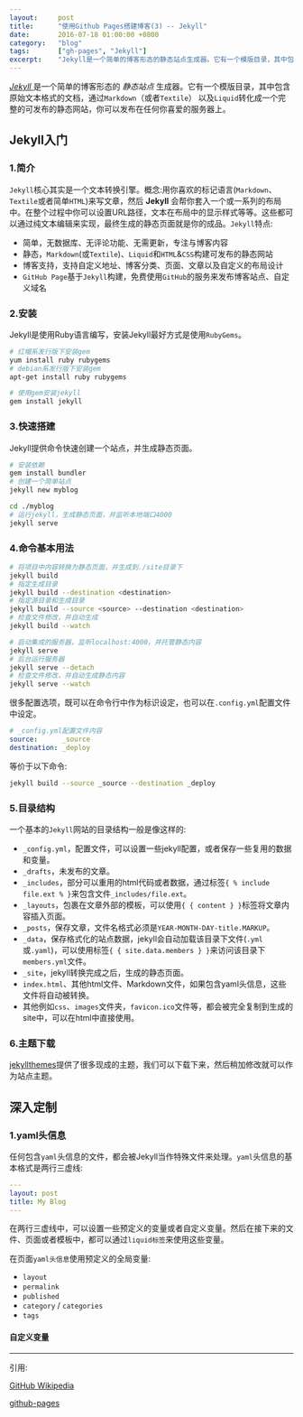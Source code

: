 ```yaml
---
layout:     post
title:      "使用Github Pages搭建博客(3) -- Jekyll"
date:       2016-07-18 01:00:00 +0800
category:   "blog"
tags:       ["gh-pages", "Jekyll"]
excerpt:    "Jekyll是一个简单的博客形态的静态站点生成器。它有一个模版目录，其中包含原始文本格式的文档，通过Markdown(或者Textile)以及Liquid转化成一个完整的可发布的静态网站，你可以发布在任何你喜爱的服务器上。"
---
```


[ *Jekyll* ](http://jekyllcn.com/) 是一个简单的博客形态的 *静态站点* 生成器。它有一个模版目录，其中包含原始文本格式的文档，通过`Markdown`（或者`Textile`） 以及`Liquid`转化成一个完整的可发布的静态网站，你可以发布在任何你喜爱的服务器上。

## Jekyll入门

### 1.简介

`Jekyll`核心其实是一个文本转换引擎。概念:用你喜欢的标记语言(`Markdown`、`Textile`或者简单`HTML`)来写文章，然后 **Jekyll** 会帮你套入一个或一系列的布局中。在整个过程中你可以设置URL路径，文本在布局中的显示样式等等。这些都可以通过纯文本编辑来实现，最终生成的静态页面就是你的成品。`Jekyll`特点:

 - 简单，无数据库、无评论功能、无需更新，专注与博客内容
 - 静态，`Markdown`(或`Textile`)、`Liquid`和`HTML`&`CSS`构建可发布的静态网站
 - 博客支持，支持自定义地址、博客分类、页面、文章以及自定义的布局设计
 - `GitHub Page`基于`Jekyll`构建，免费使用`GitHub`的服务来发布博客站点、自定义域名

### 2.安装

Jekyll是使用Ruby语言编写，安装Jekyll最好方式是使用`RubyGems`。

```bash
# 红帽系发行版下安装gem
yum install ruby rubygems
# debian系发行版下安装gem
apt-get install ruby rubygems

# 使用gem安装jekyll
gem install jekyll
```

### 3.快速搭建

Jekyll提供命令快速创建一个站点，并生成静态页面。

```bash
# 安装依赖
gem install bundler
# 创建一个简单站点
jekyll new myblog

cd ./myblog
# 运行jekyll，生成静态页面，并监听本地端口4000
jekyll serve
```

### 4.命令基本用法

```bash
# 将项目中内容转换为静态页面，并生成到./site目录下
jekyll build
# 指定生成目录
jekyll build --destination <destination>
# 指定源目录和生成目录
jekyll build --source <source> --destination <destination>
# 检查文件修改，并自动生成
jekyll build --watch

# 启动集成的服务器，监听localhost:4000，并托管静态内容
jekyll serve
# 后台运行服务器
jekyll serve --detach
# 检查文件修改，并自动生成静态内容
jekyll serve --watch
```

很多配置选项，既可以在命令行中作为标识设定，也可以在`.config.yml`配置文件中设定。

```yaml
# _config.yml配置文件内容
source:      _source
destination: _deploy
```

等价于以下命令:

```bash
jekyll build --source _source --destination _deploy
```

### 5.目录结构

一个基本的`Jekyll`网站的目录结构一般是像这样的:

- `_config.yml`，配置文件，可以设置一些jekyll配置，或者保存一些复用的数据和变量。
- `_drafts`，未发布的文章。
- `_includes`，部分可以重用的html代码或者数据，通过标签`{ % include file.ext % }`来包含文件`_includes/file.ext`。
- `_layouts`，包裹在文章外部的模板，可以使用`{ { content } }`标签将文章内容插入页面。
- `_posts`，保存文章，文件名格式必须是`YEAR-MONTH-DAY-title.MARKUP`。
- `_data`，保存格式化的站点数据，jekyll会自动加载该目录下文件(`.yml`或`.yaml`)，可以使用标签`{ { site.data.members } }`来访问该目录下`members.yml`文件。
- `_site`，jekyll转换完成之后，生成的静态页面。
- `index.html`、其他html文件、Markdown文件，如果包含yaml头信息，这些文件将自动被转换。
- 其他例如`css`、`images`文件夹，`favicon.ico`文件等，都会被完全复制到生成的site中，可以在html中直接使用。

### 6.主题下载

[jekyllthemes](http://jekyllthemes.org/)提供了很多现成的主题，我们可以下载下来，然后稍加修改就可以作为站点主题。

## 深入定制

### 1.yaml头信息

任何包含`yaml`头信息的文件，都会被Jekyll当作特殊文件来处理。`yaml`头信息的基本格式是两行三虚线:

```yaml
---
layout: post
title: My Blog
---
```

在两行三虚线中，可以设置一些预定义的变量或者自定义变量。然后在接下来的文件、页面或者模板中，都可以通过`liquid标签`来使用这些变量。

在页面`yaml头信息`使用预定义的全局变量:

- `layout`
- `permalink`
- `published`
- `category` / `categories`
- `tags`

#### 自定义变量

----

引用:

[GitHub Wikipedia](https://zh.wikipedia.org/wiki/GitHub)

[github-pages](https://github.com/blog/272-github-pages)
